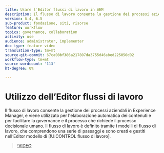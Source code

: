 ```yaml
---
title: Usare l’Editor flussi di lavoro in AEM
description: Il flusso di lavoro consente la gestione dei processi aziendali in  Experience Manager, e viene utilizzato per l'elaborazione automatica dei contenuti e per facilitare la governance e il processo che richiede il processo decisionale umano. Il flusso di lavoro è definito tramite i modelli di flusso di lavoro, che comprendono una serie di passaggi e sono creati e gestiti nell’Editor modello di flusso di lavoro.
version: 6.4, 6.5
sub-product: fondazione, siti, risorse
feature: workflow
topics: governance, collaboration
activity: use
audience: administrator, implementer
doc-type: feature video
translation-type: tm+mt
source-git-commit: 67ca08bf386a217807da3755d46abed225050d02
workflow-type: tm+mt
source-wordcount: '113'
ht-degree: 0%

---
```



# Utilizzo dell’Editor flussi di lavoro

Il flusso di lavoro consente la gestione dei processi aziendali in  Experience Manager, e viene utilizzato per l&#39;elaborazione automatica dei contenuti e per facilitare la governance e il processo che richiede il processo decisionale umano. Il flusso di lavoro è definito tramite i modelli di flusso di lavoro, che comprendono una serie di passaggi e sono creati e gestiti nell’Editor modello di [!UICONTROL flusso di lavoro].

>[!VIDEO](https://video.tv.adobe.com/v/22201/?quality=12&learn=on)
